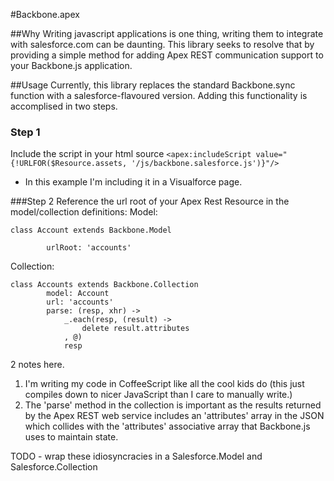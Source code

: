 #Backbone.apex

##Why
Writing javascript applications is one thing, writing them to integrate with salesforce.com can be daunting.  This library seeks to resolve that by providing a simple method for adding Apex REST communication support to your Backbone.js application.

##Usage
Currently, this library replaces the standard Backbone.sync function with a salesforce-flavoured version.  Adding this functionality is accomplised in two steps.

### Step 1
Include the script in your html source
```<apex:includeScript value="{!URLFOR($Resource.assets, '/js/backbone.salesforce.js')}"/>```

* In this example I'm including it in a Visualforce page.

###Step 2
Reference the url root of your Apex Rest Resource in the model/collection definitions:
Model:

```
class Account extends Backbone.Model

		urlRoot: 'accounts'
```

Collection:
```
class Accounts extends Backbone.Collection
		model: Account
		url: 'accounts'
		parse: (resp, xhr) ->
			_.each(resp, (result) ->
				delete result.attributes
			, @)
			resp
```

2 notes here.
1. I'm writing my code in CoffeeScript like all the cool kids do (this just compiles down to nicer JavaScript than I care to manually write.)
2. The 'parse' method in the collection is important as the results returned by the Apex REST web service includes an 'attributes' array in the JSON which collides with the 'attributes' associative array that Backbone.js uses to maintain state.

TODO - wrap these idiosyncracies in a Salesforce.Model and Salesforce.Collection